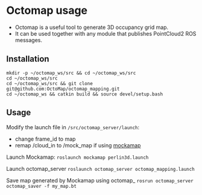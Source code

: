 # Octomap usage
- Octomap is a useful tool to generate 3D occupancy grid map.
- It can be used together with any module that publishes PointCloud2 ROS messages.

## Installation
```
mkdir -p ~/octomap_ws/src && cd ~/octomap_ws/src
cd ~/octomap_ws/src
cd ~/octomap_ws/src && git clone git@github.com:OctoMap/octomap_mapping.git
cd ~/octomap_ws && catkin build && source devel/setup.bash
```
## Usage
Modify the launch file in `/src/octomap_server/launch`:
- change frame_id to map
- remap /cloud_in to /mock_map if using [mockamap](https://github.com/HKUST-Aerial-Robotics/mockamap)

Launch Mockamap: `roslaunch mockamap perlin3d.launch`

Launch octomap_server
`roslaunch octomap_server octomap_mapping.launch`

Save map generated by Mockamap using octomap_
`rosrun octomap_server octomap_saver -f my_map.bt`

